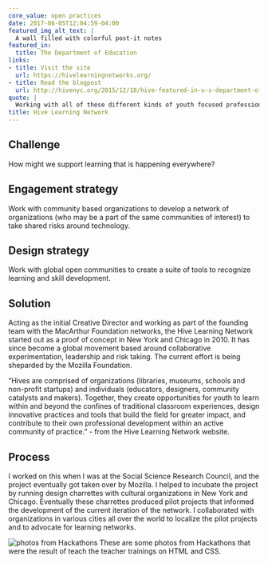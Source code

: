 ```yaml
---
core_value: open practices
date: 2017-06-05T12:04:59-04:00
featured_img_alt_text: |
  A wall filled with colorful post-it notes
featured_in:
  title: The Department of Education
links:
- title: Visit the site
  url: https://hivelearningnetworks.org/
- title: Read the blogpost
  url: http://hivenyc.org/2015/12/18/hive-featured-in-u-s-department-of-education-report/
quote: |
  Working with all of these different kinds of youth focused professionals who were taking risks with technology, helped the organizations to see each other as collaborators and not funding competitors. It was a very rewarding project.
title: Hive Learning Network
---
```


## Challenge

How might we support learning that is happening everywhere?

## Engagement strategy

Work with community based organizations to develop a network of organizations (who may be a part of the same communities of interest)  to take shared risks around technology.


## Design strategy

Work with global open communities to create a suite of tools to recognize learning and skill development.

## Solution

Acting as the initial Creative Director and working as part of the founding team with the MacArthur Foundation networks, the Hive Learning Network started out as a proof of concept in New York and Chicago in 2010. It has since become a global movement based around collaborative experimentation, leadership  and risk taking. The current effort is being sheparded by the Mozilla Foundation.  

“Hives are comprised of organizations (libraries, museums, schools and non-profit startups) and individuals (educators, designers, community catalysts and makers). Together, they create opportunities for youth to learn within and beyond the confines of traditional classroom experiences, design innovative practices and tools that build the field for greater impact, and contribute to their own professional development within an active community of practice.” - from the Hive Learning Network website.


## Process

I worked on this when I was at the Social Science Research Council, and the project eventually got taken over by Mozilla. I helped to incubate the project by running design charrettes with cultural organizations in New York and Chicago. Eventually these charrettes produced pilot projects that informed the development of the current iteration of the network. I collaborated with organizations in various cities all over the world to localize the pilot projects and to advocate for learning networks.  

<img src="hive.png" alt="photos from Hackathons">

<caption align="center"> These are some photos from Hackathons that were the result of teach the teacher trainings on HTML and CSS. </caption>
